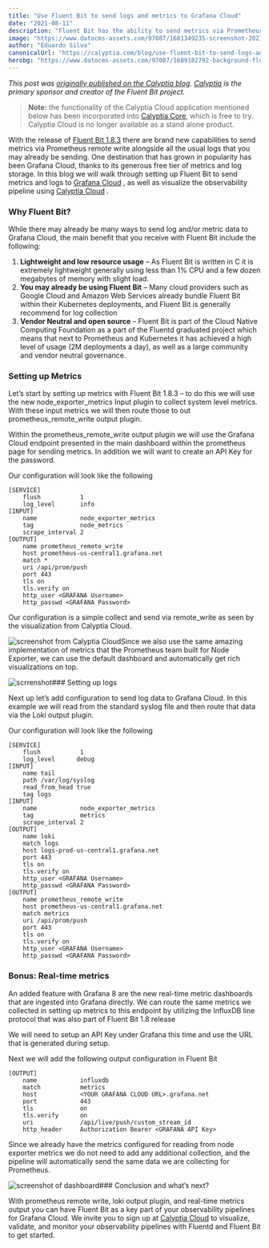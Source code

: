 ```yaml
---
title: "Use Fluent Bit to send logs and metrics to Grafana Cloud"
date: "2021-08-11"
description: "Fluent Bit has the ability to send metrics via Prometheus remote write Here we will walk through setting up Fluent Bit to send metrics and logs to Grafana Cloud"
image: "https://www.datocms-assets.com/97087/1681349235-screenshot-2021-09-24-a-las-18-28-12.png?auto=format&fit=max&w=1200"
author: "Eduardo Silva"
canonicalUrl: "https://calyptia.com/blog/use-fluent-bit-to-send-logs-and-metrics-to-grafana-cloud"
herobg: "https://www.datocms-assets.com/97087/1689182792-background-fluent-bit.png"
---
```

*This post was [originally published on the Calyptia blog](https://calyptia.com/blog/use-fluent-bit-to-send-logs-and-metrics-to-grafana-cloud). [Calyptia](https://calyptia.com) is the primary sponsor and creator of the Fluent Bit project.*


> **Note:** the functionality of the Calyptia Cloud application mentioned below has been incorporated into [Calyptia Core](https://calyptia.com/products/calyptia-core), which is free to try. Calyptia Cloud is no longer available as a stand alone product.
> 
> 

With the release of [Fluent Bit 1.8.3](https://fluentbit.io/announcements/v1.8.3/) there are brand new capabilities to send metrics via Prometheus remote write alongside all the usual logs that you may already be sending. One destination that has grown in popularity has been Grafana Cloud, thanks to its generous free tier of metrics and log storage. In this blog we will walk through setting up Fluent Bit to send metrics and logs to [Grafana Cloud](https://grafana.com/products/cloud/) , as well as visualize the observability pipeline using [Calyptia Cloud](https://calyptia.com/products/calyptia-core) .

### Why Fluent Bit?

While there may already be many ways to send log and/or metric data to Grafana Cloud, the main benefit that you receive with Fluent Bit include the following:

1. **Lightweight and low resource usage** – As Fluent Bit is written in C it is extremely lightweight generally using less than 1% CPU and a few dozen megabytes of memory with slight load.
2. **You may already be using Fluent Bit** – Many cloud providers such as Google Cloud and Amazon Web Services already bundle Fluent Bit within their Kubernetes deployments, and Fluent Bit is generally recommend for log collection
3. **Vendor Neutral and open source** – Fluent Bit is part of the Cloud Native Computing Foundation as a part of the Fluentd graduated project which means that next to Prometheus and Kubernetes it has achieved a high level of usage (2M deployments a day), as well as a large community and vendor neutral governance.

### Setting up Metrics

Let’s start by setting up metrics with Fluent Bit 1.8.3 – to do this we will use the new node\_exporter\_metrics Input plugin to collect system level metrics. With these input metrics we will then route those to out prometheus\_remote\_write output plugin.

Within the prometheus\_remote\_write output plugin we will use the Grafana Cloud endpoint presented in the main dashboard within the prometheus page for sending metrics. In addition we will want to create an API Key for the password.

Our configuration will look like the following


```
[SERVICE]
    flush           1
    log_level       info
[INPUT]
    name            node_exporter_metrics
    tag             node_metrics
    scrape_interval 2
[OUTPUT]
    name prometheus_remote_write
    host prometheus-us-central1.grafana.net
    match *
    uri /api/prom/push
    port 443
    tls on
    tls.verify on
    http_user <GRAFANA Username>
    http_passwd <GRAFANA Password>
```
Our configuration is a simple collect and send via remote\_write as seen by the visualization from Calyptia Cloud.

![screenshot from Calyptia Cloud](https://calyptia.com/_next/image?url=https://www.datocms-assets.com/97087/1681395448-1axi7jgx9_w720.jpg&w=1920&q=75)Since we also use the same amazing implementation of metrics that the Prometheus team built for Node Exporter, we can use the default dashboard and automatically get rich visualizations on top.

![scrrenshot](https://calyptia.com/_next/image?url=https://www.datocms-assets.com/97087/1681349235-screenshot-2021-09-24-a-las-18-28-12.png&w=3840&q=75)### Setting up logs

Next up let’s add configuration to send log data to Grafana Cloud. In this example we will read from the standard syslog file and then route that data via the Loki output plugin.

Our configuration will look like the following


```
[SERVICE]
    flush           1
    log_level      debug 
[INPUT]
    name tail
    path /var/log/syslog
    read_from_head true
    tag logs
[INPUT]
    name            node_exporter_metrics
    tag             metrics
    scrape_interval 2
[OUTPUT]
    name loki
    match logs
    host logs-prod-us-central1.grafana.net
    port 443
    tls on
    tls.verify on
    http_user <GRAFANA Username>
    http_passwd <GRAFANA Password>    
[OUTPUT]
    name prometheus_remote_write
    host prometheus-us-central1.grafana.net
    match metrics
    uri /api/prom/push
    port 443
    tls on
    tls.verify on
    http_user <GRAFANA Username>
    http_passwd <GRAFANA Password>
```
### Bonus: Real-time metrics

An added feature with Grafana 8 are the new real-time metric dashboards that are ingested into Grafana directly. We can route the same metrics we collected in setting up metrics to this endpoint by utilizing the InfluxDB line protocol that was also part of Fluent Bit 1.8 release

We will need to setup an API Key under Grafana this time and use the URL that is generated during setup.

Next we will add the following output configuration in Fluent Bit


```
[OUTPUT]
    name            influxdb
    match           metrics
    host            <YOUR GRAFANA CLOUD URL>.grafana.net
    port            443
    tls             on
    tls.verify      on
    uri             /api/live/push/custom_stream_id
    http_header     Authorization Bearer <GRAFANA API Key>
```
Since we already have the metrics configured for reading from node exporter metrics we do not need to add any additional collection, and the pipeline will automatically send the same data we are collecting for Prometheus.

![screenshot of dashboard](https://calyptia.com/_next/image?url=https://www.datocms-assets.com/97087/1681395555-k0gbhqfpb_w720.jpg&w=1920&q=75)### Conclusion and what’s next?

With prometheus remote write, loki output plugin, and real-time metrics output you can have Fluent Bit as a key part of your observability pipelines for Grafana Cloud. We invite you to sign up at [Calyptia Cloud](https://calyptia.com/products/calyptia-core) to visualize, validate, and monitor your observability pipelines with Fluentd and Fluent Bit to get started.

